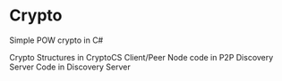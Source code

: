# Crypto
Simple POW crypto in C#

Crypto Structures in CryptoCS
Client/Peer Node code in P2P
Discovery Server Code in Discovery Server
